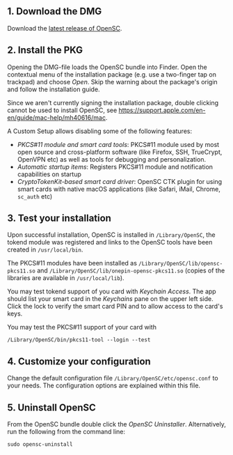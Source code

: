 ## 1. Download the DMG

Download the [latest release of OpenSC](https://github.com/OpenSC/OpenSC/releases/latest).

## 2. Install the PKG

Opening the DMG-file loads the OpenSC bundle into Finder. Open the contextual menu of the installation package (e.g. use a two-finger tap on trackpad) and choose *Open*. Skip the warning about the package's origin and follow the installation guide.

Since we aren't currently signing the installation package, double clicking cannot be used to install OpenSC, see https://support.apple.com/en-en/guide/mac-help/mh40616/mac.

A Custom Setup allows disabling some of the following features:

- *PKCS#11 module and smart card tools*: PKCS#11 module used by most open source and cross-platform software (like Firefox, SSH, TrueCrypt, OpenVPN etc) as well as tools for debugging and personalization.
- *Automatic startup items*: Registers PKCS#11 module and notification capabilities on startup
- *CryptoTokenKit-based smart card driver*: OpenSC CTK plugin for using smart cards with native macOS applications (like Safari, iMail, Chrome, `sc_auth` etc)


## 3. Test your installation

Upon successful installation, OpenSC is installed in `/Library/OpenSC`, the tokend module was registered and links to the OpenSC tools have been created in `/usr/local/bin`.

The PKCS#11 modules have been installed as `/Library/OpenSC/lib/opensc-pkcs11.so` and `/Library/OpenSC/lib/onepin-opensc-pkcs11.so` (copies of the libraries are available in `/usr/local/lib`).

You may test tokend support of you card with *Keychain Access*. The app should list your smart card in the *Keychains* pane on the upper left side. Click the lock to verify the smart card PIN and to allow access to the card's keys.

You may test the PKCS#11 support of your card with
```
/Library/OpenSC/bin/pkcs11-tool --login --test
```

## 4. Customize your configuration

Change the default configuration file `/Library/OpenSC/etc/opensc.conf` to your needs. The configuration options are explained within this file.

## 5. Uninstall OpenSC

From the OpenSC bundle double click the *OpenSC Uninstaller*. Alternatively, run the following from the command line:
```
sudo opensc-uninstall
```
